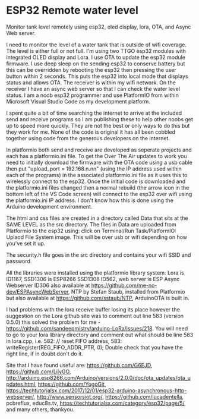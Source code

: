 # ESP32 Remote water level
Monitor tank level remotely using esp32, oled display, lora, OTA, and Async Web server.

I need to monitor the level of a water tank that is outside of wifi coverage.  The level is either full or not full.  I'm using two TTGO esp32 modules with integrated OLED display and Lora.  I use OTA to update the esp32 module firmware.  I use deep sleep on the sending esp32 to conserve battery but this can be overridden by rebooting the esp32 then pressing the user button within 2 seconds.  This puts the esp32 into local mode that displays status and allows OTA.  The receiver is within my wifi network.  On the receiver I have an async web server so that I can check the water level status.  I am a noob esp32 programmer and use PlatformIO from within Microsoft Visual Studio Code as my development platform.

I spent quite a bit of time searching the internet to arrive at the included send and receive programs so I am publishing these to help other noobs get up to speed more quickly.  They are not the best or only ways to do this but they work for me.  None of the code is original it has all been cobbled together using code from the generous developers on the internet.

In platformio both send and receive are developed as seperate projects and each has a platformio.ini file.  To get the Over The Air updates to work you need to initially download the firmware with the OTA code using a usb cable then put "upload_port = 192.168.n.nn" (using the IP address used within each of the programs) in the associated platformio.ini file as it uses this to wirelessly connect to the esp32.  Once the initial code is downloaded and the platformio.ini files changed then a normal rebuild (the arrow icon in the bottom left of the VS Code screen) will connect to the esp32 over wifi using the platformio.ini IP address.  I don't know how this is done using the Arduino development environment.

The html and css files are created in a directory called Data that sits at the SAME LEVEL as the src directory.  The files in Data are uploaded from Platformio to the esp32 using: click on Terminal/Run Task/PlatformIO: Uplaod File System image.  This will be over usb or wifi depending on how you've set it up.

The security.h file goes in the src directory and contains your wifi SSID and password.

All the libraries were installed using the platformio library system.  Lora is ID1167, SSD1306 is ESP8266 SSD1306 ID562, web server is ESP Async Webserver ID306 also available at https://github.com/me-no-dev/ESPAsyncWebServer, NTP by Stefan Staub, installed from Platformio but also available at https://github.com/sstaub/NTP, ArduinoOTA is built in.

I had problems with the lora receive buffer losing its place however the suggestion on the Lora github site was to comment out line 583 (version 0.5.0) this solved the problem for me - https://github.com/sandeepmistry/arduino-LoRa/issues/218.  You will need to go to your lora library directory and comment out what should be line 583 in lora.cpp, i.e.  582: // reset FIFO address, 583: writeRegister(REG_FIFO_ADDR_PTR, 0); Double check that you have the right line, if in doubt don't do it.

Site that I have found useful are:
https://github.com/G6EJD, 
https://github.com/LilyGO, 
http://arduino.esp8266.com/Arduino/versions/2.0.0/doc/ota_updates/ota_updates.html, 
https://github.com/YogoGit, 
https://techtutorialsx.com/2017/12/01/esp32-arduino-asynchronous-http-webserver/, 
http://www.sensorsiot.org/, 
https://github.com/lucadentella, 
pcbreflux, 
educ8s.tv, 
https://techtutorialsx.com/category/esp32/page/5/, 
and many others, thankyou.

